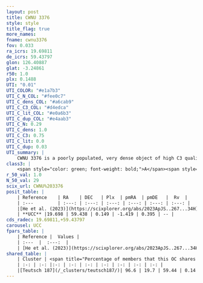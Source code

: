 ```yaml
---
layout: post
title: CWNU 3376
style: style
title_flag: true
more_names: 
fname: cwnu3376
fov: 0.033
ra_icrs: 19.69811
de_icrs: 59.43797
glon: 126.40887
glat: -3.24861
r50: 1.0
plx: 0.1488
UTI: "0.01"
UTI_COLOR: "#e1a7b3"
UTI_C_N_COL: "#fee0c7"
UTI_C_dens_COL: "#a6cab9"
UTI_C_C3_COL: "#d4edca"
UTI_C_lit_COL: "#e0a6b3"
UTI_C_dup_COL: "#e4aab3"
UTI_C_N: 0.29
UTI_C_dens: 1.0
UTI_C_C3: 0.75
UTI_C_lit: 0.0
UTI_C_dup: 0.03
UTI_summary: |
    CWNU 3376 is a poorly populated, very dense object of high C3 quality. It was recently reported in the literature.<br><br><span style="color: #99180f; font-weight: bold;">Warning: </span>This is very likely a duplicate object, which shares a large percentage of members with at least one previously reported entry.
class3: |
    <span style="color: green; font-weight: bold;">A</span><span style="color: #FFC300; font-weight: bold;">B</span>
r_50_val: 1.0
N_50_val: 29
scix_url: CWNU%203376
posit_table: |
    | Reference    | RA    | DEC   | Plx  | pmRA  | pmDE   |  Rv  |
    | :---         | :---: | :---: | :---: | :---: | :---: | :---: |
    |[He et al. (2023)](https://scixplorer.org/abs/2023ApJS..267...34H) | 19.699 | 59.441 | 0.145 | -1.41 | 0.403 | -- |
    | **UCC** |19.698 | 59.438 | 0.149 | -1.419 | 0.395 | -- | 
cds_radec: 19.69811,+59.43797
carousel: UCC
fpars_table: |
    | Reference |  Values |
    | :---  |  :---:  |
    | [He et al. (2023)](https://scixplorer.org/abs/2023ApJS..267...34H) | `A0=1.85, m-M=13.5, logA=8.9` |
shared_table: |
    | Cluster | <span title="Percentage of members that this OC shares with the ones listed">%</span>   | RA   | DEC   | Plx   | pmRA  | pmDE  | Rv | UTI |
    | :-: | :-: |:-: | :-: | :-: | :-: | :-: | :-: | :-: |
    |[Teutsch 187](/_clusters/teutsch187/)| 96.6 | 19.7 | 59.44 | 0.14 | -1.43 | 0.39 | -- |0.59 |
---
```

